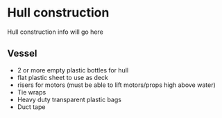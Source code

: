 # Hull construction

Hull construction info will go here

## Vessel

- 2 or more empty plastic bottles for hull
- flat plastic sheet to use as deck
- risers for motors (must be able to lift motors/props high above water)
- Tie wraps
- Heavy duty transparent plastic bags
- Duct tape
